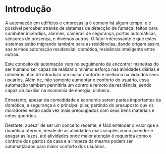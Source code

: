 # Introdução 
A automação em edifícios e empresas já é comum há algum tempo, e é possível perceber através de sistemas de detecção de fumaça, feitos para combater incêndios, alarmes, câmeras de segurança, portas automáticas, sensores de presença, e diversos outros. O fator interessante é que estes sistemas estão migrando também para as residências, dando origem assim, aos termos automação residencial, domótica, residência inteligente entre outras.<br />

Este conceito de automação vem no seguimento de encontrar maneiras do ser humano ser capaz de realizar o mínimo esforço nas atividades diárias e rotineiras afim de introduzir um maior conforto e melhoria na vida dos seus usuários. Além de, não somente aumentar o conforto do usuário, essa automação também permitiria um controle remoto da residência, sendo capaz de auxiliar na economia de energia, dinheiro.<br />

Entretanto, apesar da comodidade e economia serem partes importantes da domótica, a segurança é o principal pilar, partindo do presuposto que os moradores estão cada vez mais preocupados com seus bens materiais e entes queridos.<br >

Destarte, apesar de ser um conceito recente, é fácil entender o valor que a domótica oferece, desde de as atividades mais simples como acender e apagar as luzes, até atividades onde maior atenção é requerida como o controle dos gastos da casa e a limpeza da mesma podem ser automatizados para maior conforto dos usuários.<br />                 

